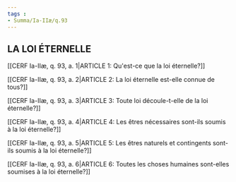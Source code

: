 ```yaml
---
tags : 
- Summa/Ia-IIæ/q.93
---
```


## LA LOI ÉTERNELLE

[[CERF Ia-IIæ, q. 93, a. 1|ARTICLE 1: Qu'est-ce que la loi éternelle?]]

[[CERF Ia-IIæ, q. 93, a. 2|ARTICLE 2: La loi éternelle est-elle connue de tous?]]

[[CERF Ia-IIæ, q. 93, a. 3|ARTICLE 3: Toute loi découle-t-elle de la loi éternelle?]]

[[CERF Ia-IIæ, q. 93, a. 4|ARTICLE 4: Les êtres nécessaires sont-ils soumis à la loi éternelle?]]

[[CERF Ia-IIæ, q. 93, a. 5|ARTICLE 5: Les êtres naturels et contingents sont-ils soumis à la loi éternelle?]]

[[CERF Ia-IIæ, q. 93, a. 6|ARTICLE 6: Toutes les choses humaines sont-elles soumises à la loi éternelle?]]

